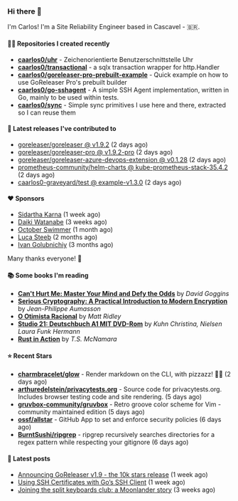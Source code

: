 ### Hi there 👋

I'm Carlos! I'm a Site Reliability Engineer based in Cascavel - 🇧🇷.

#### 👨‍💻 Repositories I created recently
- **[caarlos0/uhr](https://github.com/caarlos0/uhr)** - Zeichenorientierte Benutzerschnittstelle Uhr
- **[caarlos0/transactional](https://github.com/caarlos0/transactional)** - a sqlx transaction wrapper for http.Handler
- **[caarlos0/goreleaser-pro-prebuilt-example](https://github.com/caarlos0/goreleaser-pro-prebuilt-example)** - Quick example on how to use GoReleaser Pro&#39;s prebuilt builder
- **[caarlos0/go-sshagent](https://github.com/caarlos0/go-sshagent)** - A simple SSH Agent implementation, written in Go, mainly to be used within tests.
- **[caarlos0/sync](https://github.com/caarlos0/sync)** - Simple sync primitives I use here and there, extracted so I can reuse them

#### 🚀 Latest releases I've contributed to


- [goreleaser/goreleaser @ v1.9.2](https://github.com/goreleaser/goreleaser/releases/tag/v1.9.2) (2 days ago)
- [goreleaser/goreleaser-pro @ v1.9.2-pro](https://github.com/goreleaser/goreleaser-pro/releases/tag/v1.9.2-pro) (2 days ago)
- [goreleaser/goreleaser-azure-devops-extension @ v0.1.28](https://github.com/goreleaser/goreleaser-azure-devops-extension/releases/tag/v0.1.28) (2 days ago)
- [prometheus-community/helm-charts @ kube-prometheus-stack-35.4.2](https://github.com/prometheus-community/helm-charts/releases/tag/kube-prometheus-stack-35.4.2) (2 days ago)
- [caarlos0-graveyard/test @ example-v1.3.0](https://github.com/caarlos0-graveyard/test/releases/tag/example-v1.3.0) (2 days ago)

#### ❤️ Sponsors
- [Sidartha Karna](https://github.com/sidarthakarna) (1 week ago)
- [Daiki Watanabe](https://github.com/daikw) (3 weeks ago)
- [October Swimmer](https://github.com/octoberswimmer) (1 month ago)
- [Luca Steeb](https://github.com/steebchen) (2 months ago)
- [Ivan Golubnichiy](https://github.com/h1kkan) (3 months ago)

Many thanks everyone! 🙏

#### 📚 Some books I'm reading
- **[Can&#39;t Hurt Me: Master Your Mind and Defy the Odds](https://www.goodreads.com/book/show/43160250-can-t-hurt-me)** by _David Goggins_
- **[Serious Cryptography: A Practical Introduction to Modern Encryption](https://www.goodreads.com/book/show/36265193-serious-cryptography)** by _Jean-Philippe Aumasson_
- **[O Otimista Racional](https://www.goodreads.com/book/show/32706964-o-otimista-racional)** by _Matt Ridley_
- **[Studio 21: Deutschbuch A1 MIT DVD-Rom](https://www.goodreads.com/book/show/25495148-studio-21)** by _Kuhn Christina, Nielsen Laura Funk Hermann_
- **[Rust in Action](https://www.goodreads.com/book/show/45731908-rust-in-action)** by _T.S. McNamara_

#### ⭐ Recent Stars


- **[charmbracelet/glow](https://github.com/charmbracelet/glow)** - Render markdown on the CLI, with pizzazz! 💅🏻 (2 days ago)
- **[arthuredelstein/privacytests.org](https://github.com/arthuredelstein/privacytests.org)** - Source code for privacytests.org. Includes browser testing code and site rendering. (5 days ago)
- **[gruvbox-community/gruvbox](https://github.com/gruvbox-community/gruvbox)** - Retro groove color scheme for Vim - community maintained edition (5 days ago)
- **[ossf/allstar](https://github.com/ossf/allstar)** - GitHub App to set and enforce security policies (6 days ago)
- **[BurntSushi/ripgrep](https://github.com/BurntSushi/ripgrep)** - ripgrep recursively searches directories for a regex pattern while respecting your gitignore (6 days ago)

#### 📄 Latest posts
- [Announcing GoReleaser v1.9 - the 10k stars release](https://carlosbecker.com/posts/goreleaser-v1.9/) (1 week ago)
- [Using SSH Certificates with Go’s SSH Client](https://carlosbecker.com/posts/golang-ssh-client-certificates/) (1 week ago)
- [Joining the split keyboards club: a Moonlander story](https://carlosbecker.com/posts/split-keyboard-moonlander/) (3 weeks ago)
